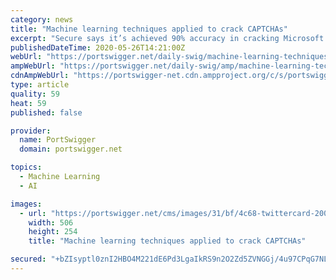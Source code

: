 ```yaml
---
category: news
title: "Machine learning techniques applied to crack CAPTCHAs"
excerpt: "Secure says it’s achieved 90% accuracy in cracking Microsoft Outlook’s text-based CAPTCHAs using its AI-based CAPTCHA-cracking server, CAPTCHA22. For the last two years, the security firm has been using machine learning techniques to train unique models that solve a particular CAPTCHA,"
publishedDateTime: 2020-05-26T14:21:00Z
webUrl: "https://portswigger.net/daily-swig/machine-learning-techniques-applied-to-crack-captchas"
ampWebUrl: "https://portswigger.net/daily-swig/amp/machine-learning-techniques-applied-to-crack-captchas"
cdnAmpWebUrl: "https://portswigger-net.cdn.ampproject.org/c/s/portswigger.net/daily-swig/amp/machine-learning-techniques-applied-to-crack-captchas"
type: article
quality: 59
heat: 59
published: false

provider:
  name: PortSwigger
  domain: portswigger.net

topics:
  - Machine Learning
  - AI

images:
  - url: "https://portswigger.net/cms/images/31/bf/4c68-twittercard-200526-captcha-body-text1.jpg"
    width: 506
    height: 254
    title: "Machine learning techniques applied to crack CAPTCHAs"

secured: "+bZIsyptl0znI2HBO4M221dE6Pd3LgaIkRS9n2O2Zd5ZVNGGj/4u97CPqG7NLIOQ9R7x4fy8OTlcDFDHNXbXYWCpy/WxZSfdoUnDVq+0T/+Kf3tKTD4OMY+ywZfxYjWhK6pE8qw2XbyAH7iR/Pdlo9wREA7YUgu/fkm+/7Ti/nIpSIr/He9CBOlVOBozXEgfHLCm6otUOwuZcWoMpITtBQgc3uvrvgyko7L44GcbaSM/FbikH5qjBqH8GSrh2xlvBArq6mvtuZyLY+bA9SXDkfadOO0VXRK7r0PzbYJTqvuEhVqBXg4gteQYMZexVyhR;GsyjQieUdztLAzKv3MpCNQ=="
---
```



